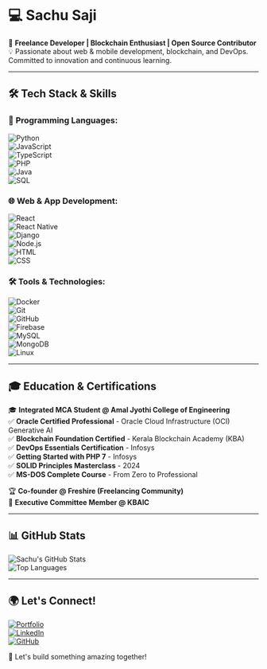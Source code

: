 # 💻 Sachu Saji  

🚀 **Freelance Developer | Blockchain Enthusiast | Open Source Contributor**  
💡 Passionate about web & mobile development, blockchain, and DevOps. Committed to innovation and continuous learning.  

---

## 🛠 **Tech Stack & Skills**  

### 🔹 **Programming Languages:**  
![Python](https://img.shields.io/badge/Python-%2314354C.svg?style=for-the-badge&logo=python&logoColor=white)  
![JavaScript](https://img.shields.io/badge/JavaScript-%23F7DF1E.svg?style=for-the-badge&logo=javascript&logoColor=black)  
![TypeScript](https://img.shields.io/badge/TypeScript-%23007ACC.svg?style=for-the-badge&logo=typescript&logoColor=white)  
![PHP](https://img.shields.io/badge/PHP-%23777BB4.svg?style=for-the-badge&logo=php&logoColor=white)  
![Java](https://img.shields.io/badge/Java-%23ED8B00.svg?style=for-the-badge&logo=openjdk&logoColor=white)  
![SQL](https://img.shields.io/badge/SQL-%2300758F.svg?style=for-the-badge&logo=sqlite&logoColor=white)  

### 🌐 **Web & App Development:**  
![React](https://img.shields.io/badge/React-%2361DAFB.svg?style=for-the-badge&logo=react&logoColor=black)  
![React Native](https://img.shields.io/badge/React%20Native-%2361DAFB.svg?style=for-the-badge&logo=react&logoColor=black)  
![Django](https://img.shields.io/badge/Django-%23092E20.svg?style=for-the-badge&logo=django&logoColor=white)  
![Node.js](https://img.shields.io/badge/Node.js-%23339933.svg?style=for-the-badge&logo=node.js&logoColor=white)  
![HTML](https://img.shields.io/badge/HTML-%23E34F26.svg?style=for-the-badge&logo=html5&logoColor=white)  
![CSS](https://img.shields.io/badge/CSS-%231572B6.svg?style=for-the-badge&logo=css3&logoColor=white)  

### 🛠 **Tools & Technologies:**  
![Docker](https://img.shields.io/badge/Docker-%232496ED.svg?style=for-the-badge&logo=docker&logoColor=white)  
![Git](https://img.shields.io/badge/Git-%23F05032.svg?style=for-the-badge&logo=git&logoColor=white)  
![GitHub](https://img.shields.io/badge/GitHub-%23181717.svg?style=for-the-badge&logo=github&logoColor=white)  
![Firebase](https://img.shields.io/badge/Firebase-%23FFCA28.svg?style=for-the-badge&logo=firebase&logoColor=black)  
![MySQL](https://img.shields.io/badge/MySQL-%2300758F.svg?style=for-the-badge&logo=mysql&logoColor=white)  
![MongoDB](https://img.shields.io/badge/MongoDB-%2347A248.svg?style=for-the-badge&logo=mongodb&logoColor=white)  
![Linux](https://img.shields.io/badge/Linux-%23FCC624.svg?style=for-the-badge&logo=linux&logoColor=black)  

---

## 🎓 **Education & Certifications**  
🎓 **Integrated MCA Student @ Amal Jyothi College of Engineering**  
✅ **Oracle Certified Professional** - Oracle Cloud Infrastructure (OCI) Generative AI  
✅ **Blockchain Foundation Certified** - Kerala Blockchain Academy (KBA)  
✅ **DevOps Essentials Certification** - Infosys  
✅ **Getting Started with PHP 7** - Infosys  
✅ **SOLID Principles Masterclass** - 2024  
✅ **MS-DOS Complete Course** - From Zero to Professional  

🏆 **Co-founder @ Freshire (Freelancing Community)**  
📌 **Executive Committee Member @ KBAIC**  

---

## 📊 **GitHub Stats**  
![Sachu's GitHub Stats](https://github-readme-stats.vercel.app/api?username=sachu7589&show_icons=true&theme=radical)  
![Top Languages](https://github-readme-stats.vercel.app/api/top-langs/?username=sachu7589&layout=compact&theme=radical)  

---

## 🌍 **Let's Connect!**  
[![Portfolio](https://img.shields.io/badge/Portfolio-%230A66C2?style=for-the-badge&logo=web)](https://sachufreelancer.netlify.app/)  
[![LinkedIn](https://img.shields.io/badge/LinkedIn-%230A66C2?style=for-the-badge&logo=linkedin&logoColor=white)](https://www.linkedin.com/in/sachusaji/)  
[![GitHub](https://img.shields.io/badge/GitHub-181717?style=for-the-badge&logo=github&logoColor=white)](https://github.com/sachu7589)  

🚀 Let's build something amazing together!

